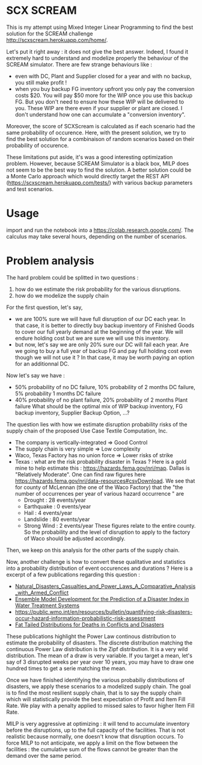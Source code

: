 # SCX SCREAM
This is my  attempt using Mixed Integer Linear Programming to find the best solution for the SCREAM challenge http://scxscream.herokuapp.com/home/.

Let's put it right away : it does not give the best answer. Indeed, I found it extremely hard to understand and modelize properly the behaviour of the SCREAM simulator. There are few strange behaviours like :
 - even with DC, Plant and Supplier closed for a year and with no backup, you still make profit !
 - when you buy backup FG inventory upfront you only pay the conversion costs $20. You will pay $50 more for the WIP once you use this backup FG. But you don't need to ensure how these WIP will be delivered to you. These WIP are there even if your supplier or plant are closed. I don't understand how one can accumulate a "conversion inventory".

Moreover, the score of SCXScream is calculated as if each scenario had the same probability of occurence. Here, with the present solution, we try to find the best solution for a combinaison of random scenarios based on their probability of occurence. 

These limitations put aside, it's was a good interesting optimization problem. However, because SCREAM Simulator is a black box, MILP does not seem to be the best way to find the solution. A better solution could be a Monte Carlo approach which would directly target the REST API (https://scxscream.herokuapp.com/tests/) with various backup parameters and test scenarios.

# Usage
import and run the notebook into a https://colab.research.google.com/. The calculus may take several hours, depending on the number of scenarios.

# Problem analysis
The hard problem could be splitted in two questions :  
1) how do we estimate the risk probability for the various disruptions.
2) how do  we modelize the supply chain

For the first question, let's say,
 - we are 100% sure we will have full disruption of our DC each year. In that case, it is better to directly buy backup inventory of Finished Goods to cover our full yearly demand at the beginning of the year. We will endure holding cost but we are sure we will use this inventory.
 - but now, let's say we are only 20% sure our DC will fail each year. Are we going to buy a full year of backup FG and pay full holding cost even though we will not use it ? In that case, it may be worth paying an option for an additionnal DC.

Now let's say we have :
- 50% probability of no DC failure, 10% probability of 2 months DC failure, 5% probability 1 months DC failure
- 40% probability of no plant failure, 20% probability of 2 months Plant failure
What should be the optimal mix of WIP backup inventory, FG backup inventory, Supplier Backup Option, ...?

The question lies with how we estimate disruption probability risks of the supply chain of the proposed Use Case Textile Computation, Inc.
* The company is vertically-integrated => Good Control
* The supply chain is very simple => Low complexity
* Waco, Texas Factory has no union force => Lower risks of strike
* Texas : what are the risk probability disaster in Texas ? Here is a gold mine to help estimate this : https://hazards.fema.gov/nri/map. Dallas is "Relatively Moderate". One can find raw figures here https://hazards.fema.gov/nri/data-resources#csvDownload. We see that for county of McLennan (the one of the Waco Factory) that the "the number of occurrences per year of various hazard occurrence " are
  - Drought : 28 events/year
  - Earthquake : 0 events/year
  - Hail : 4 events/year
  - Landslide : 80 events/year
  - Strong Wind : 2 events/year
These figures relate to the entire county. So the probability and the level of disruption to apply to the factory of Waco should be adjusted accordingly.

Then, we keep on this analysis for the other parts of the supply chain.

Now, another challenge is how to convert these qualitative and statistics into a probability distribution of event occurences and durations ? Here is a excerpt of a few publications regarding this question :
 - [Natural_Disasters_Casualties_and_Power_Laws_A_Comparative_Analysis_with_Armed_Conflict](https://www.researchgate.net/publication/228576670_Natural_Disasters_Casualties_and_Power_Laws_A_Comparative_Analysis_with_Armed_Conflict)
 - [Ensemble Model Development for the Prediction of a Disaster Index in Water Treatment Systems](https://www.mdpi.com/2073-4441/12/11/3195)
 - https://public.wmo.int/en/resources/bulletin/quantifying-risk-disasters-occur-hazard-information-probabilistic-risk-assessment
 - [Fat Tailed Distributions for Deaths in Conflicts and Disasters](https://www.researchgate.net/publication/305983595_Fat_Tailed_Distributions_for_Deaths_in_Conflicts_and_Disasters)

These publications highlight the Power Law continous distribution to estimate the probability of disasters.
The discrete distribution matching the continuous Power Law distribution is the Zipf distribution. It is a very wild distribution. The mean of a draw is very variable. If you target a mean, let's say of 3 disrupted weeks per year over 10 years, you may have to draw one hundred times to get a serie matching the mean.

Once we have finished identifying the various probabiliy distributions of disasters, we apply these scenarios to a modelized supply chain. The goal is to find the most resilient supply chain, that is to say the supply chain which will statistically provide the best expectation of Profit and Item Fill Rate. We play with a penalty applied to missed sales to favor higher Item Fill Rate.

MILP is very aggressive at optimizing : it will tend to accumulate inventory before the disruptions, up to the full capacity of the facilities. That is not realistic because normally, one doesn't know that disruption occurs. To force MILP to not anticipate, we apply a limit on the flow between the facilities : the cumulative sum of the flows cannot be greater than the demand over the same period.

